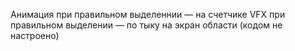 Анимация при правильном выделеннии — на счетчике
VFX при правильном выделении — по тыку на экран области (кодом не настроено)
